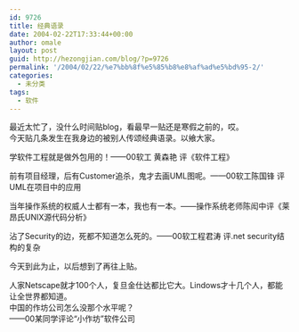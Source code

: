 ```yaml
---
id: 9726
title: 经典语录
date: 2004-02-22T17:33:44+00:00
author: omale
layout: post
guid: http://hezongjian.com/blog/?p=9726
permalink: '/2004/02/22/%e7%bb%8f%e5%85%b8%e8%af%ad%e5%bd%95-2/'
categories:
  - 未分类
tags:
  - 软件
---
```

最近太忙了，没什么时间贴blog，看最早一贴还是寒假之前的，哎。  
今天贴几条发生在我身边的被别人传颂经典语录。以飨大家。

学软件工程就是做外包用的！——00软工&nbsp;黄森艳&nbsp;评《软件工程》

前有项目经理，后有Customer追杀，鬼才去画UML图呢。——00软工陈国锋&nbsp;评UML在项目中的应用

当年操作系统的权威人士都有一本，我也有一本。——操作系统老师陈闳中评《莱昂氏UNIX源代码分析》

沾了Security的边，死都不知道怎么死的。——00软工程君涛&nbsp;评.net&nbsp;security结构的复杂

今天到此为止，以后想到了再往上贴。

人家Netscape就才100个人，复旦金仕达都比它大。Lindows才十几个人，都能让全世界都知道。  
中国的作坊公司怎么没那个水平呢？  
——00某同学评论“小作坊”软件公司